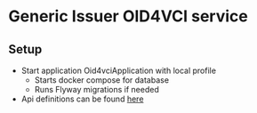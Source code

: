 # Generic Issuer OID4VCI service

## Setup

- Start application Oid4vciApplication with local profile
  - Starts docker compose for database
  - Runs Flyway migrations if needed
- Api definitions can be found [here](http://localhost:8080/swagger-ui/index.html#/)
